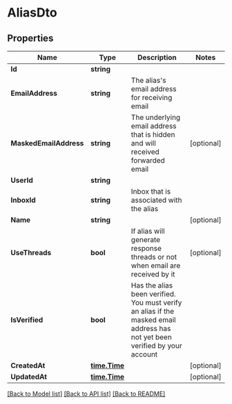 # AliasDto

## Properties

Name | Type | Description | Notes
------------ | ------------- | ------------- | -------------
**Id** | **string** |  | 
**EmailAddress** | **string** | The alias&#39;s email address for receiving email | 
**MaskedEmailAddress** | **string** | The underlying email address that is hidden and will received forwarded email | [optional] 
**UserId** | **string** |  | 
**InboxId** | **string** | Inbox that is associated with the alias | 
**Name** | **string** |  | [optional] 
**UseThreads** | **bool** | If alias will generate response threads or not when email are received by it | [optional] 
**IsVerified** | **bool** | Has the alias been verified. You must verify an alias if the masked email address has not yet been verified by your account | 
**CreatedAt** | [**time.Time**](time.Time) |  | [optional] 
**UpdatedAt** | [**time.Time**](time.Time) |  | [optional] 

[[Back to Model list]](../README#documentation-for-models) [[Back to API list]](../README#documentation-for-api-endpoints) [[Back to README]](../README)


